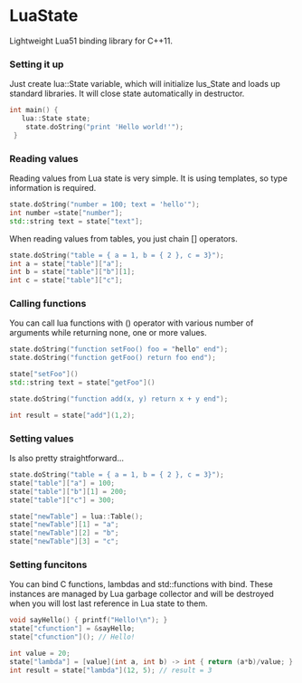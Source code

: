 LuaState
========

Lightweight Lua51 binding library for C++11.

### Setting it up

Just create lua::State variable, which will initialize lus_State and loads up standard libraries. It will close state automatically in destructor.

``` cpp
int main() {
   lua::State state;
	state.doString("print 'Hello world!'");
 }
```

### Reading values

Reading values from Lua state is very simple. It is using templates, so type information is required.

```cpp
state.doString("number = 100; text = 'hello'");
int number =state["number"];
std::string text = state["text"];
```

When reading values from tables, you just chain [] operators.

```cpp
state.doString("table = { a = 1, b = { 2 }, c = 3}");
int a = state["table"]["a"];
int b = state["table"]["b"][1];
int c = state["table"]["c"];
```

### Calling functions

You can call lua functions with () operator with various number of arguments while returning none, one or more values.

```cpp
state.doString("function setFoo() foo = "hello" end");
state.doString("function getFoo() return foo end");

state["setFoo"]()
std::string text = state["getFoo"]()

state.doString("function add(x, y) return x + y end");

int result = state["add"](1,2);
```

### Setting values
 
Is also pretty straightforward...

```cpp
state.doString("table = { a = 1, b = { 2 }, c = 3}");
state["table"]["a"] = 100;
state["table"]["b"][1] = 200;
state["table"]["c"] = 300;

state["newTable"] = lua::Table();
state["newTable"][1] = "a";
state["newTable"][2] = "b";
state["newTable"][3] = "c";
```

### Setting funcitons

You can bind C functions, lambdas and std::functions with bind. These instances are managed by Lua garbage collector and will be destroyed when you will lost last reference in Lua state to them.

```cpp
void sayHello() { printf("Hello!\n"); }
state["cfunction"] = &sayHello;
state["cfunction"](); // Hello!

int value = 20;
state["lambda"] = [value](int a, int b) -> int { return (a*b)/value; }
int result = state["lambda"](12, 5); // result = 3
```
